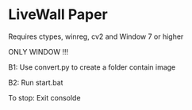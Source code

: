 # LiveWall Paper

Requires ctypes, winreg, cv2 and Window 7 or higher

ONLY WINDOW !!!

B1: Use convert.py to create a folder contain image

B2: Run start.bat

To stop: Exit consolde
